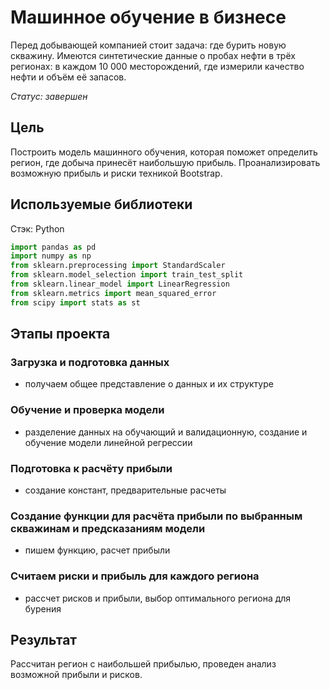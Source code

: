# Машинное обучение в бизнесе

Перед добывающей компанией стоит задача: где бурить новую скважину.
Имеются синтетические данные о пробах нефти в трёх регионах: в каждом 10 000 месторождений, где измерили качество нефти и объём её запасов.

*Статус: завершен*

## Цель

Построить модель машинного обучения, которая поможет определить регион, где добыча принесёт наибольшую прибыль. Проанализировать возможную прибыль и риски техникой Bootstrap.

## Используемые библиотеки

Стэк: Python
```python
import pandas as pd
import numpy as np
from sklearn.preprocessing import StandardScaler
from sklearn.model_selection import train_test_split
from sklearn.linear_model import LinearRegression
from sklearn.metrics import mean_squared_error
from scipy import stats as st
```

## Этапы проекта

### Загрузка и подготовка данных
 - получаем общее представление о данных и их структуре
### Обучение и проверка модели
 - разделение данных на обучающий и валидационную, создание и обучение модели линейной регрессии
### Подготовка к расчёту прибыли
 - создание констант, предварительные расчеты
### Создание функции для расчёта прибыли по выбранным скважинам и предсказаниям модели
 - пишем функцию, расчет прибыли
### Считаем риски и прибыль для каждого региона
 - рассчет рисков и прибыли, выбор оптимального региона для бурения
 
## Результат

Рассчитан регион с наибольшей прибылью, проведен анализ возможной прибыли и рисков.